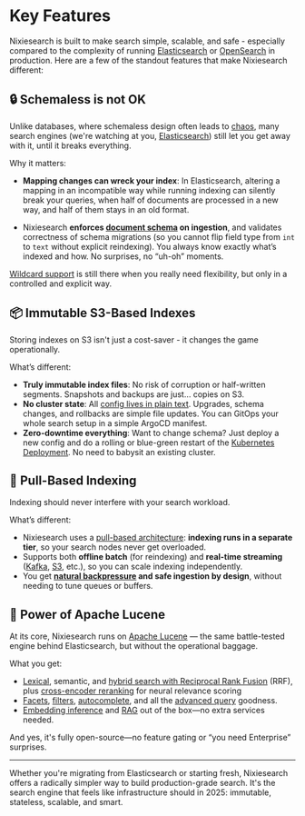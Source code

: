 # Key Features

Nixiesearch is built to make search simple, scalable, and safe - especially compared to the complexity of running [Elasticsearch](https://elastic.co) or [OpenSearch](https://opensearch.org) in production. Here are a few of the standout features that make Nixiesearch different:

## 🔒 Schemaless is not OK

Unlike databases, where schemaless design often leads to [chaos](https://www.mongodb.com/), many search engines (we're watching at you,  [Elasticsearch](https://elastic.co)) still let you get away with it, until it breaks everything.

Why it matters:

* **Mapping changes can wreck your index**: In Elasticsearch, altering a mapping in an incompatible way while running indexing can silently break your queries, when half of documents are processed in a new way, and half of them stays in an old format.

* Nixiesearch **enforces [document schema](features/indexing/mapping.md) on ingestion**, and validates correctness of schema migrations (so you cannot flip field type from `int` to `text` without explicit reindexing). You always know exactly what’s indexed and how. No surprises, no “uh-oh” moments.

[Wildcard support](features/indexing/mapping.md#wildcard-fields) is still there when you really need flexibility, but only in a controlled and explicit way.

## 📦 Immutable S3-Based Indexes

Storing indexes on S3 isn't just a cost-saver - it changes the game operationally.

What’s different:

* **Truly immutable index files**: No risk of corruption or half-written segments. Snapshots and backups are just… copies on S3.
* **No cluster state**: All [config lives in plain text](reference/config.md). Upgrades, schema changes, and rollbacks are simple file updates. You can GitOps your whole search setup in a simple ArgoCD manifest.
* **Zero-downtime everything**: Want to change schema? Just deploy a new config and do a rolling or blue-green restart of the [Kubernetes Deployment](tutorial/schema.md). No need to babysit an existing cluster.

## 🧲 Pull-Based Indexing

Indexing should never interfere with your search workload.

What’s different:

* Nixiesearch uses a [pull-based architecture](features/indexing/overview.md#streaming-document-indexing): **indexing runs in a separate tier**, so your search nodes never get overloaded.
* Supports both **offline batch** (for reindexing) and **real-time streaming** ([Kafka](deployment/distributed/indexing/kafka.md), [S3](deployment/distributed/indexing/file.md), etc.), so you can scale indexing independently.
* You get **[natural backpressure](tutorial/indexing.md) and safe ingestion by design**, without needing to tune queues or buffers.

## 🧠 Power of Apache Lucene 

At its core, Nixiesearch runs on [Apache Lucene](https://lucene.apache.org) — the same battle-tested engine behind Elasticsearch, but without the operational baggage.

What you get:

* [Lexical](features/search/overview.md#search), semantic, and [hybrid search with Reciprocal Rank Fusion](features/search/overview.md#hybrid-search-with-reciprocal-rank-fusion) (RRF), plus [cross-encoder reranking](features/search/query/rank/ce.md) for neural relevance scoring
* [Facets](features/search/facet.md), [filters](features/search/filter.md), [autocomplete](features/autocomplete/index.md), and all the [advanced query](features/search/query/overview.md#search-request-format) goodness.
* [Embedding inference](features/inference/embeddings.md) and [RAG](features/search/rag.md) out of the box—no extra services needed.

And yes, it's fully open-source—no feature gating or “you need Enterprise” surprises.

----

Whether you're migrating from Elasticsearch or starting fresh, Nixiesearch offers a radically simpler way to build production-grade search. It's the search engine that feels like infrastructure should in 2025: immutable, stateless, scalable, and smart.
